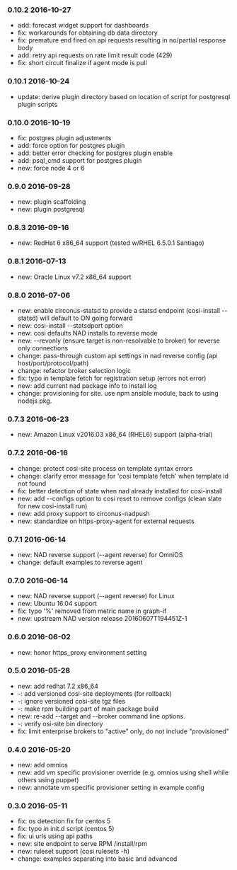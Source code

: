 ### 0.10.2 2016-10-27

* add: forecast widget support for dashboards
* fix: workarounds for obtaining db data directory
* fix: premature end fired on api requests resulting in no/partial response body
* add: retry api requests on rate limit result code (429)
* fix: short circuit finalize if agent mode is pull

### 0.10.1 2016-10-24

* update: derive plugin directory based on location of script for postgresql plugin scripts

### 0.10.0 2016-10-19

* fix: postgres plugin adjustments
* add: force option for postgres plugin
* add: better error checking for postgres plugin enable
* add: psql\_cmd support for postgres plugin
* new: force node 4 or 6

### 0.9.0 2016-09-28

* new: plugin scaffolding
* new: plugin postgresql

### 0.8.3 2016-09-16

* new: RedHat 6 x86_64 support (tested w/RHEL 6.5.0.1 Santiago)

### 0.8.1 2016-07-13

* new: Oracle Linux v7.2 x86_64 support

### 0.8.0 2016-07-06

* new: enable circonus-statsd to provide a statsd endpoint (cosi-install --statsd) will default to ON going forward
* new: cosi-install --statsdport option
* new: cosi defaults NAD installs to reverse mode
* new: --revonly (ensure target is non-resolvable to broker) for reverse only connections
* change: pass-through custom api settings in nad reverse config (api host/port/protocol/path)
* change: refactor broker selection logic
* fix: typo in template fetch for registration setup (errors not error)
* new: add current nad package info to install log
* change: provisioning for site. use npm ansible module, back to using nodejs pkg.


### 0.7.3 2016-06-23

* new: Amazon Linux v2016.03 x86\_64 (RHEL6) support (alpha-trial)

### 0.7.2 2016-06-16

* change: protect cosi-site process on template syntax errors
* change: clarify error message for 'cosi template fetch' when template id not found
* fix: better detection of state when nad already installed for cosi-install
* new: add --configs option to cosi reset to remove configs (clean slate for new cosi-install run)
* new: add proxy support to circonus-nadpush
* new: standardize on https-proxy-agent for external requests

### 0.7.1 2016-06-14

* new: NAD reverse support (--agent reverse) for OmniOS
* change: default examples to reverse agent

### 0.7.0 2016-06-14

* new: NAD reverse support (--agent reverse) for Linux
* new: Ubuntu 16.04 support
* fix: typo '%' removed from metric name in graph-if
* new: upstream NAD version release 20160607T194451Z-1

### 0.6.0 2016-06-02

* new: honor https_proxy environment setting

### 0.5.0 2016-05-28

* new: add redhat 7.2 x86_64
* -: add versioned cosi-site deployments (for rollback)
* -: ignore versioned cosi-site tgz files
* -: make rpm building part of main package build
* new: re-add --target and --broker command line options.
* -: verify osi-site bin directory
* fix: limit enterprise brokers to "active" only, do not include "provisioned"

### 0.4.0 2016-05-20

* new: add omnios
* new: add vm specific provisioner override (e.g. omnios using shell while others using puppet)
* new: annotate vm specific provisioner setting in example config

### 0.3.0 2016-05-11

 * fix: os detection fix for centos 5
 * fix: typo in init.d script (centos 5)
 * fix: ui urls using api paths  
 * new: site endpoint to serve RPM /install/rpm
 * new: ruleset support (cosi rulesets -h)
 * change: examples separating into basic and advanced
